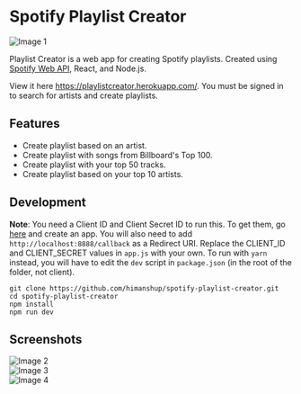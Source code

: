 # Spotify Playlist Creator

![Image 1](https://raw.githubusercontent.com/himanshup/spotify-playlist-creator/master/screenshots/img1.png)

Playlist Creator is a web app for creating Spotify playlists. Created using [Spotify Web API](https://developer.spotify.com/documentation/web-api/), React, and Node.js.

View it here https://playlistcreator.herokuapp.com/. You must be signed in to search for artists and create playlists.

## Features

- Create playlist based on an artist.
- Create playlist with songs from Billboard's Top 100.
- Create playlist with your top 50 tracks.
- Create playlist based on your top 10 artists.

## Development

**Note**: You need a Client ID and Client Secret ID to run this. To get them, go [here](https://developer.spotify.com/dashboard/login) and create an app. You will also need to add `http://localhost:8888/callback` as a Redirect URI. Replace the CLIENT_ID and CLIENT_SECRET values in `app.js` with your own. To run with `yarn` instead, you will have to edit the `dev` script in `package.json` (in the root of the folder, not client).

```
git clone https://github.com/himanshup/spotify-playlist-creator.git
cd spotify-playlist-creator
npm install
npm run dev
```

## Screenshots

![Image 2](https://raw.githubusercontent.com/himanshup/spotify-playlist-creator/master/screenshots/img2.png)  
![Image 3](https://raw.githubusercontent.com/himanshup/spotify-playlist-creator/master/screenshots/img3.png)  
![Image 4](https://raw.githubusercontent.com/himanshup/spotify-playlist-creator/master/screenshots/toptracks.png)
